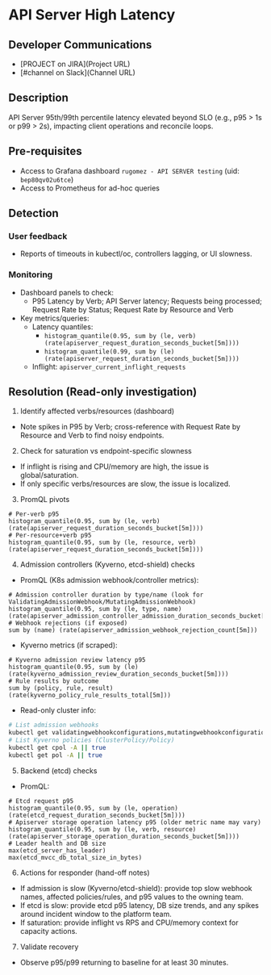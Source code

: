 # API Server High Latency

## Developer Communications

- [PROJECT on JIRA](Project URL)
- [#channel on Slack](Channel URL)

## Description

API Server 95th/99th percentile latency elevated beyond SLO (e.g., p95 > 1s or p99 > 2s), impacting client operations and reconcile loops.

## Pre-requisites

- Access to Grafana dashboard `rugomez - API SERVER testing` (uid: `bep80qv02u6tce`)
- Access to Prometheus for ad-hoc queries

## Detection

### User feedback
- Reports of timeouts in kubectl/oc, controllers lagging, or UI slowness.

### Monitoring
- Dashboard panels to check:
  - P95 Latency by Verb; API Server latency; Requests being processed; Request Rate by Status; Request Rate by Resource and Verb
- Key metrics/queries:
  - Latency quantiles:
    - `histogram_quantile(0.95, sum by (le, verb)(rate(apiserver_request_duration_seconds_bucket[5m])))`
    - `histogram_quantile(0.99, sum by (le)(rate(apiserver_request_duration_seconds_bucket[5m])))`
  - Inflight: `apiserver_current_inflight_requests`

## Resolution (Read-only investigation)

1) Identify affected verbs/resources (dashboard)
- Note spikes in P95 by Verb; cross-reference with Request Rate by Resource and Verb to find noisy endpoints.

2) Check for saturation vs endpoint-specific slowness
- If inflight is rising and CPU/memory are high, the issue is global/saturation.
- If only specific verbs/resources are slow, the issue is localized.

3) PromQL pivots
```promql
# Per-verb p95
histogram_quantile(0.95, sum by (le, verb) (rate(apiserver_request_duration_seconds_bucket[5m])))
# Per-resource+verb p95
histogram_quantile(0.95, sum by (le, resource, verb) (rate(apiserver_request_duration_seconds_bucket[5m])))
```

4) Admission controllers (Kyverno, etcd-shield) checks
- PromQL (K8s admission webhook/controller metrics):
```promql
# Admission controller duration by type/name (look for ValidatingAdmissionWebhook/MutatingAdmissionWebhook)
histogram_quantile(0.95, sum by (le, type, name) (rate(apiserver_admission_controller_admission_duration_seconds_bucket[5m])))
# Webhook rejections (if exposed)
sum by (name) (rate(apiserver_admission_webhook_rejection_count[5m]))
```
- Kyverno metrics (if scraped):
```promql
# Kyverno admission review latency p95
histogram_quantile(0.95, sum by (le) (rate(kyverno_admission_review_duration_seconds_bucket[5m])))
# Rule results by outcome
sum by (policy, rule, result) (rate(kyverno_policy_rule_results_total[5m]))
```
- Read-only cluster info:
```bash
# List admission webhooks
kubectl get validatingwebhookconfigurations,mutatingwebhookconfigurations -A
# List Kyverno policies (ClusterPolicy/Policy)
kubectl get cpol -A || true
kubectl get pol -A || true
```

5) Backend (etcd) checks
- PromQL:
```promql
# Etcd request p95
histogram_quantile(0.95, sum by (le, operation) (rate(etcd_request_duration_seconds_bucket[5m])))
# Apiserver storage operation latency p95 (older metric name may vary)
histogram_quantile(0.95, sum by (le, verb, resource) (rate(apiserver_storage_operation_duration_seconds_bucket[5m])))
# Leader health and DB size
max(etcd_server_has_leader)
max(etcd_mvcc_db_total_size_in_bytes)
```

6) Actions for responder (hand-off notes)
- If admission is slow (Kyverno/etcd-shield): provide top slow webhook names, affected policies/rules, and p95 values to the owning team.
- If etcd is slow: provide etcd p95 latency, DB size trends, and any spikes around incident window to the platform team.
- If saturation: provide inflight vs RPS and CPU/memory context for capacity actions.

7) Validate recovery
- Observe p95/p99 returning to baseline for at least 30 minutes.
